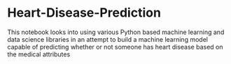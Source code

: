 # Heart-Disease-Prediction
This notebook looks into using various Python based machine learning and data science libraries in an attempt to build a machine learning model capable of predicting whether or not someone has heart disease based on the medical attributes
